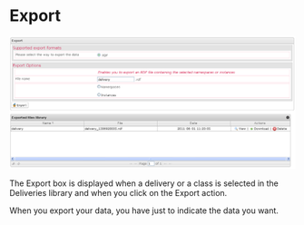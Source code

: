 <!--
author:
    - 'Jérôme Bogaerts'
created_at: '2012-04-12 19:10:41'
updated_at: '2013-03-13 14:09:25'
tags:
    - Deliveries
-->

Export
======

![](../resources/deliveries-export.png)

The Export box is displayed when a delivery or a class is selected in the Deliveries library and when you click on the Export action.

When you export your data, you have just to indicate the data you want.


